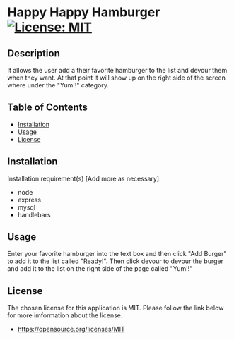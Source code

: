 # Happy Happy Hamburger [![License: MIT](https://img.shields.io/badge/License-MIT-yellow.svg)](https://opensource.org/licenses/MIT)

## Description

It allows the user add a their favorite hamburger to the list and devour them when they want. At that point it will show up on the right side of the screen where under the "Yum!!" category.

## Table of Contents

 <!--ts-->

- [Installation](#Installation)
- [Usage](#Usage)
- [License](#License)
<!--te-->

## Installation

Installation requirement(s) [Add more as necessary]:

- node
- express
- mysql
- handlebars

## Usage

Enter your favorite hamburger into the text box and then click "Add Burger" to add it to the list called "Ready!". Then click devour to devour the burger and add it to the list on the right side of the page called "Yum!!"

## License

The chosen license for this application is MIT. Please follow the link below for more imformation about the license.

- https://opensource.org/licenses/MIT
